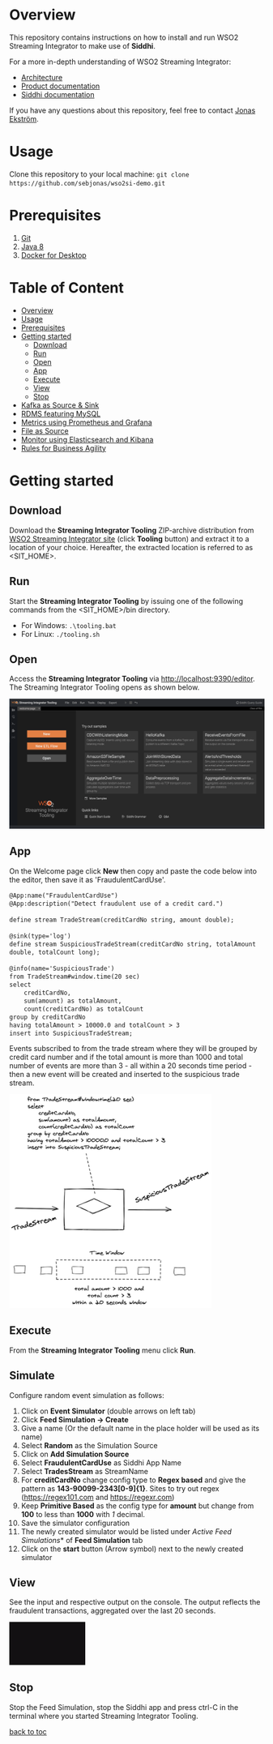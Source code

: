 # Overview

This repository contains instructions on how to install and run WSO2 Streaming Integrator to make use of **Siddhi**.

For a more in-depth understanding of WSO2 Streaming Integrator: 
- [Architecture](https://ei.docs.wso2.com/en/latest/streaming-integrator/overview/architecture/)
- [Product documentation](https://ei.docs.wso2.com/en/latest/streaming-integrator/overview/overview/)
- [Siddhi documentation](https://siddhi.io)

If you have any questions about this repository, feel free to contact [Jonas Ekström](mailto:jonas.ekstrom@seb.se).

# Usage
Clone this repository to your local machine: ```git clone https://github.com/sebjonas/wso2si-demo.git```

# Prerequisites

1. [Git](https://git-scm.com/downloads)
2. [Java 8](https://www.oracle.com/technetwork/java/javase/downloads/index.html)
3. [Docker for Desktop](https://www.docker.com/products/docker-desktop)

# Table of Content

- [Overview](#overview)
- [Usage](#usage)
- [Prerequisites](#prerequisites)
- [Getting started](#getting-started)
  * [Download](#download)
  * [Run](#run)
  * [Open](#open)
  * [App](#app)
  * [Execute](#execute)
  * [View](#view)
  * [Stop](#stop)
- [Kafka as Source & Sink](kafka)
- [RDMS featuring MySQL](rdms)
- [Metrics using Prometheus and Grafana](metrics)
- [File as Source](file)
- [Monitor using Elasticsearch and Kibana](monitor)
- [Rules for Business Agility](rules)

# Getting started

## Download
Download the **Streaming Integrator Tooling** ZIP-archive distribution from [WSO2 Streaming Integrator site](https://wso2.com/integration/streaming-integrator/) (click **Tooling** button) and extract it to a location of your choice. Hereafter, the extracted location is referred to as <SIT_HOME>.

## Run
Start the **Streaming Integrator Tooling** by issuing one of the following commands from the <SIT_HOME>/bin directory.

* For Windows: ```.\tooling.bat```
* For Linux: ```./tooling.sh```

## Open
Access the **Streaming Integrator Tooling** via [http://localhost:9390/editor](http://localhost:9390/editor). The Streaming Integrator Tooling opens as shown below.

![streaming-integrator-tooling-welcome-page](/img/streaming-integrator-tooling-welcome-page.png)

## App
On the Welcome page click **New** then copy and paste the code below into the editor, then save it as 'FraudulentCardUse'.

```
@App:name("FraudulentCardUse")
@App:description("Detect fraudulent use of a credit card.")

define stream TradeStream(creditCardNo string, amount double);

@sink(type='log')
define stream SuspiciousTradeStream(creditCardNo string, totalAmount double, totalCount long);

@info(name='SuspiciousTrade')
from TradeStream#window.time(20 sec)
select 
    creditCardNo, 
    sum(amount) as totalAmount,
    count(creditCardNo) as totalCount
group by creditCardNo 
having totalAmount > 10000.0 and totalCount > 3
insert into SuspiciousTradeStream;
```

Events subscribed to from the trade stream where they will be grouped by credit card number and if the total amount is more than 1000 and total number of events are more than 3 - all within a 20 seconds time period - then a new event will be created and inserted to the suspicious trade stream.

<img src="/img/fraudulentcarduse.png" width="400">

## Execute
From the **Streaming Integrator Tooling** menu click **Run**.

## Simulate
Configure random event simulation as follows:
1. Click on **Event Simulator** (double arrows on left tab)
2. Click **Feed Simulation -> Create**
3. Give a name (Or the default name in the place holder will be used as its name)
4. Select **Random** as the Simulation Source
5. Click on **Add Simulation Source**
6. Select **FraudulentCardUse** as Siddhi App Name
7. Select **TradesStream** as StreamName
8. For **creditCardNo** change config type to **Regex based** and give the pattern as **143-90099-2343[0-9]{1}**.
  Sites to try out regex (https://regex101.com and https://regexr.com)
9. Keep **Primitive Based** as the config type for **amount** but change from **100** to less than **1000** with *1* decimal.
10. Save the simulator configuration
11. The newly created simulator would be listed under *Active Feed Simulations** of **Feed Simulation** tab
12. Click on the **start** button (Arrow symbol) next to the newly created simulator

## View
See the input and respective output on the console. The output reflects the fraudulent transactions, aggregated over the last 20 seconds.

<img src="/img/sim.gif" width="150">

## Stop
Stop the Feed Simulation, stop the Siddhi app and press ctrl-C in the terminal where you started Streaming Integrator Tooling.

[back to toc](#table-of-content)